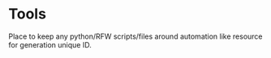 # Tools
Place to keep any python/RFW scripts/files around automation like resource for generation unique ID.
